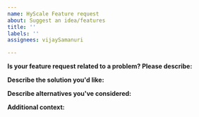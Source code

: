 ```yaml
---
name: HyScale Feature request
about: Suggest an idea/features
title: ''
labels: ''
assignees: vijaySamanuri

---
```


**Is your feature request related to a problem? Please describe:**

**Describe the solution you'd like:**

**Describe alternatives you've considered:**

**Additional context:**
